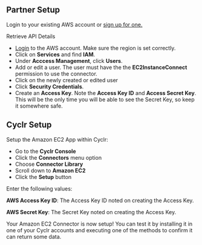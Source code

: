 
<section class="setup partner" markdown="1">

## Partner Setup

Login to your existing AWS account or [sign up for one.](https://aws.amazon.com/)

Retrieve API Details

- [Login](https://console.aws.amazon.com/console/home) to the AWS account. Make sure the region is set correctly.
- Click on **Services** and find  **IAM**.
- Under **Acccess Management**, click **Users**.
- Add or edit a user. The user must have the the **EC2InstanceConnect** permission to use the connector.
- Click on the newly created or edited user
- Click **Security Credentials**. 
- Create an **Access Key**. Note the **Access Key ID** and **Access Secret Key**. This will be the only time you will be able to see the Secret Key, so keep it somewhere safe.

</section>

<section class="setup cyclr" markdown="1">

## Cyclr Setup

Setup the Amazon EC2 App within Cyclr:

- Go to the **Cyclr Console**
- Click the **Connectors** menu option
- Choose **Connector Library**
- Scroll down to **Amazon EC2**
- Click the **Setup** button

Enter the following values:

**AWS Access Key ID**: The Access Key ID noted on creating the Access Key.

**AWS Secret Key**:  The Secret Key noted on creating the Access Key. 


Your Amazon EC2 Connector is now setup! You can test it by installing it in one of your Cyclr accounts and executing one of the methods to confirm it can return some data.

</section>